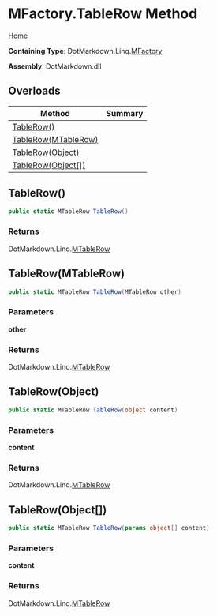 <a name="_top"></a>

# MFactory\.TableRow Method

[Home](../../../../README.md#_top)

**Containing Type**: DotMarkdown\.Linq\.[MFactory](../README.md#_top)

**Assembly**: DotMarkdown\.dll

## Overloads

| Method | Summary |
| ------ | ------- |
| [TableRow()](#DotMarkdown_Linq_MFactory_TableRow) | |
| [TableRow(MTableRow)](#DotMarkdown_Linq_MFactory_TableRow_DotMarkdown_Linq_MTableRow_) | |
| [TableRow(Object)](#DotMarkdown_Linq_MFactory_TableRow_System_Object_) | |
| [TableRow(Object\[\])](#DotMarkdown_Linq_MFactory_TableRow_System_Object___) | |

## TableRow\(\) <a name="DotMarkdown_Linq_MFactory_TableRow"></a>

```csharp
public static MTableRow TableRow()
```

### Returns

DotMarkdown\.Linq\.[MTableRow](../../MTableRow/README.md#_top)

## TableRow\(MTableRow\) <a name="DotMarkdown_Linq_MFactory_TableRow_DotMarkdown_Linq_MTableRow_"></a>

```csharp
public static MTableRow TableRow(MTableRow other)
```

### Parameters

**other**

### Returns

DotMarkdown\.Linq\.[MTableRow](../../MTableRow/README.md#_top)

## TableRow\(Object\) <a name="DotMarkdown_Linq_MFactory_TableRow_System_Object_"></a>

```csharp
public static MTableRow TableRow(object content)
```

### Parameters

**content**

### Returns

DotMarkdown\.Linq\.[MTableRow](../../MTableRow/README.md#_top)

## TableRow\(Object\[\]\) <a name="DotMarkdown_Linq_MFactory_TableRow_System_Object___"></a>

```csharp
public static MTableRow TableRow(params object[] content)
```

### Parameters

**content**

### Returns

DotMarkdown\.Linq\.[MTableRow](../../MTableRow/README.md#_top)

